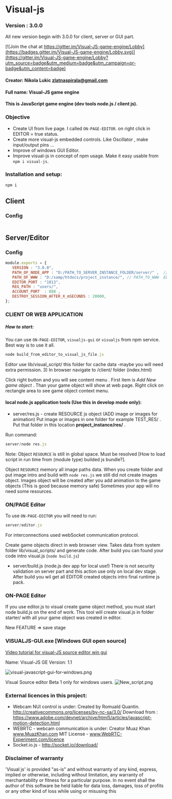 
# Visual-js
### Version : 3.0.0

All new version begin with 3.0.0 for client, server or GUI part.

[![Join the chat at https://gitter.im/Visual-JS-game-engine/Lobby](https://badges.gitter.im/Visual-JS-game-engine/Lobby.svg)](https://gitter.im/Visual-JS-game-engine/Lobby?utm_source=badge&utm_medium=badge&utm_campaign=pr-badge&utm_content=badge)

#### Creator: Nikola Lukic zlatnaspirala@gmail.com
#### Full name: Visual-JS game engine
#### This is JavaScript game engine (dev tools node.js / client js).

### Objective

 - Create UI from live page. I called `ON-PAGE-EDITOR`.
     on right click in EDITOR = true status.
 - Create more visual-js embedded controls.
     Like Oscillator , make input/output pins ...
 - Improve of windows GUI Editor.
 - Improve visual-js in concept of npm usage.
   Make it easy usable from `npm i visual-js`.

### Installation and setup:

```js
npm i
```

## Client
### Config
```js
```


## Server/Editor

### Config
```js
module.exports = {
   VERSION : "3.0.0",
   PATH_OF_NODE_APP : "D:/PATH_TO_SERVER_INSTANCE_FOLDER/server/" ,  // EDIT HERE
   PATH_OF_WWW : "D:/xamp/htdocs/project_instance/", // PATH_TO_WWW  EDIT HERE
   EDITOR_PORT : "1013",
   REG_PATH : "users/",
   ACCOUNT_PORT  : 888 ,
   DESTROY_SESSION_AFTER_X_mSECUNDS : 20000,
};
```

### CLIENT OR WEB APPLICATION

##### How to start:

You can use `ON-PAGE-EDITOR`, `visualjs-gui` or `visualjs` from npm service.
Best way is to use it all.

```javascript
node build_from_editor_to_visual_js_file.js
```

Editor use lib/visual_script/ this folder for cache data -maybe you will need extra permission.
3) In browser navigate to /client/ folder (index.html)

Click right button and you will see content menu . First item is *Add New game object* .
Than your game object will show at web page. Right click on rectangle area to see game object context menu.

#### 	local node.js application tools (Use this in develop mode only):

 - server/res.js  - create RESOURCE js object (ADD image or images for animation)
   Put image or images in one folder for example TEST_RES/  . Put that folder in this location **project_instance/res/** .

Run command:
```js
server/node res.js
```

Note: Object `RESOURCE` is still in global space. Must be resolved [How to load script in run time from (module type) builded js bundle?].

Object `RESOURCE` memory all image paths data. When you create folder and put image intro and build with `node res.js` we still did not create images object.
Images object will be created after you add animation to the game objects (This is good because memory safe) Sometimes your app will no need some resources.


### ON/PAGE Editor

 To use `ON-PAGE-EDITOR` you will need to run:
 ```js
 server/editor.js
```
For interconnections used webSocket communication protocol.

Create game objects direct in web browser view. Takes data from system folder lib/visual_scripts/ and generate code. After build you can found your code intro visual.js (`node build.js`)

- server/build.js (node.js dev app for local use!)
 There is not security validation on server part and this action use only
 on local dev stage. After build you wil get all EDITOR created objects intro final runtime js pack.

### ON-PAGE Editor

If you use editor.js to visual create game object method, you must start
node build.js on the end of work.
This tool will create visual.js in folder starter/ with all your game object was created in editor.

New FEATURE => save stage


### VISUALJS-GUI.exe [Windows GUI open source]

 [Video tutorial for visual-JS source editor win gui](https://www.youtube.com/watch?v=kxUBPDhB-3I)

Name:  Visual-JS GE
Version: 1.1

![visual-javascript-gui-for-windows.png](https://bitbucket.org/repo/xzgbkK/images/838031220-visual-javascript-gui-for-windows.png)

Visual Source editor Beta 1 only for windows users.
![New_script.png](https://bitbucket.org/repo/xzgbkK/images/1827173607-New_script.png)


### External licences in this project:

- Webcam NUI control is under:
  Created by Romuald Quantin.
  http://creativecommons.org/licenses/by-nc-sa/3.0/
  Download from :
  https://www.adobe.com/devnet/archive/html5/articles/javascript-motion-detection.html
- WEBRTC - webcam communication is under:
    Creator Muaz Khan www.MuazKhan.com
    MIT License       - www.WebRTC-Experiment.com/licence
- Socket.io.js        - http://socket.io/download/

### Disclaimer of warranty

'Visual js' is provided "as-is" and without warranty of any kind, express, implied or otherwise,
including without limitation, any warranty of merchantability or fitness for a particular purpose.
In no event shall the author of this software be held liable for data loss,
damages, loss of profits or any other kind of loss while using or misusing this
